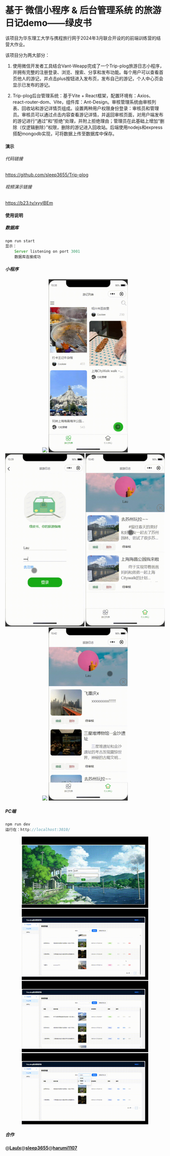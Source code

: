 # 基于 微信小程序 & 后台管理系统 的旅游日记demo——绿皮书

该项目为华东理工大学与携程旅行网于2024年3月联合开设的的前端训练营的结营大作业。

该项目分为两大部分：

1. 使用微信开发者工具结合Vant-Weapp完成了一个Trip-plog旅游日志小程序，并拥有完整的注册登录、浏览、搜索、分享和发布功能。每个用户可以查看首页他人的游记，并点击plus按钮进入发布页，发布自己的游记，个人中心页会显示已发布的游记。

2. Trip-plog后台管理系统：基于Vite + React框架，配置环境有：Axios、react-router-dom、Vite，组件库：Ant-Design。审核管理系统由审核列表、回收站和游记详情页组成。设置两种用户权限身份登录：审核员和管理员。审核员可以通过点击内容查看游记详情，并返回审核页面，对用户端发布的游记进行“通过”和“拒绝”处理，并附上拒绝理由；管理员在此基础上增加“删除（仅逻辑删除）”权限，删除的游记进入回收站。后端使用nodejs和express搭配mongodb实现，可将数据上传至数据库中保存。

#### 演示

###### 代码链接

https://github.com/sleep3655/Trip-plog

###### 视频演示链接

https://b23.tv/xyylBEm

#### 使用说明

##### 数据库

```js
npm run start
显示：
	Server listening on port 3001
	数据库连接成功
```

##### 小程序

<p align = "center">
    <img src="https://github.com/sleep3655/Trip-plog/blob/main/gif/小程序/详情%2B搜索.gif" width="250px">
     <img src="https://github.com/sleep3655/Trip-plog/blob/main/gif/小程序/注册%2B登录.gif" width="250px">
     <img src="https://github.com/sleep3655/Trip-plog/blob/main/gif/小程序/发布.gif" width="250px">
     <img src="https://github.com/sleep3655/Trip-plog/blob/main/gif/小程序/重新编辑.gif" width="250px">
     <img src="https://github.com/sleep3655/Trip-plog/blob/main/gif/小程序/拒绝%2B返修.gif" width="250px">
     <img src="https://github.com/sleep3655/Trip-plog/blob/main/gif/小程序/退出登录.gif" width="250px">
</p>

##### PC端

```js
npm run dev
运行在：http://localhost:3010/
```

<p align = "center">
    <img src="https://github.com/sleep3655/Trip-plog/blob/main/gif/pc/审核人员登录%2B查看详情.gif"width="400px">
     <img src="https://github.com/sleep3655/Trip-plog/blob/main/gif/pc/删除.gif"width="400px">
     <img src="https://github.com/sleep3655/Trip-plog/blob/main/gif/pc/拒绝%2B理由.gif"width="400px">
     <img src="https://github.com/sleep3655/Trip-plog/blob/main/gif/pc/状态搜索.gif"width="400px">



##### 合作

@[**Laulx**](https://github.com/Laulx)@[**sleep3655**](https://github.com/sleep3655)@[**harumi1107**](https://github.com/harumi1107)

